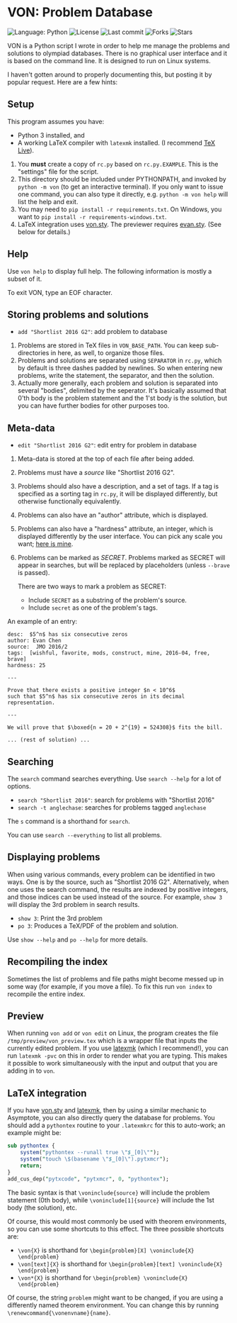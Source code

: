 # VON: Problem Database

![Language: Python](https://img.shields.io/github/languages/top/vEnhance/von)
![License](https://img.shields.io/github/license/vEnhance/von)
![Last commit](https://img.shields.io/github/last-commit/vEnhance/von)
![Forks](https://img.shields.io/github/forks/vEnhance/von)
![Stars](https://img.shields.io/github/stars/vEnhance/von)

VON is a Python script I wrote in order to help me manage
the problems and solutions to olympiad databases.
There is no graphical user interface and it is based on the command line.
It is designed to run on Linux systems.

I haven't gotten around to properly documenting this,
but posting it by popular request.
Here are a few hints:

## Setup

This program assumes you have:

* Python 3 installed, and
* A working LaTeX compiler with `latexmk` installed.
	(I recommend [TeX Live][texlive]).

1. You **must** create a copy of `rc.py` based on `rc.py.EXAMPLE`.
	This is the "settings" file for the script.
2. This directory should be included under PYTHONPATH,
	and invoked by `python -m von` (to get an interactive terminal).
	If you only want to issue one command, you can also type it directly,
	e.g. `python -m von help` will list the help and exit.
3. You may need to `pip install -r requirements.txt`.
	On Windows, you want to `pip install -r requirements-windows.txt`.
4. LaTeX integration uses [von.sty][vonsty].
	The previewer requires [evan.sty][evansty].
	(See below for details.)

## Help

Use `von help` to display full help.
The following information is mostly a subset of it.

To exit VON, type an EOF character.

## Storing problems and solutions

* `add "Shortlist 2016 G2"`: add problem to database

1. Problems are stored in TeX files in `VON_BASE_PATH`. You can
	keep sub-directories in here, as well, to organize those files.
2. Problems and solutions are separated using `SEPARATOR` in `rc.py`,
	which by default is three dashes padded by newlines.
	So when entering new problems, write the statement, the separator,
	and then the solution.
3. Actually more generally, each problem and solution is separated into
	several "bodies", delimited by the seperator.
	It's basically assumed that 0'th body is the problem statement
	and the 1'st body is the solution,
	but you can have further bodies for other purposes too.

## Meta-data

* `edit "Shortlist 2016 G2"`: edit entry for problem in database

1. Meta-data is stored at the top of each file after being added.
2. Problems must have a *source* like "Shortlist 2016 G2".
3. Problems should also have a description, and a set of tags.
	If a tag is specified as a sorting tag in `rc.py`,
	it will be displayed differently,
	but otherwise functionally equivalently.
4. Problems can also have an "author" attribute, which is displayed.
5. Problems can also have a "hardness" attribute, an integer,
	which is displayed differently by the user interface.
	You can pick any scale you want; [here is mine][mohs].
6. Problems can be marked as *SECRET*.
	Problems marked as SECRET will appear in searches,
	but will be replaced by placeholders (unless `--brave` is passed).
	
	There are two ways to mark a problem as SECRET:
	* Include `SECRET` as a substring of the problem's source.
	* Include `secret` as one of the problem's tags.

An example of an entry:

```
desc:  $5^n$ has six consecutive zeros
author: Evan Chen
source:  JMO 2016/2
tags:  [wishful, favorite, mods, construct, mine, 2016-04, free, brave]
hardness: 25

---

Prove that there exists a positive integer $n < 10^6$
such that $5^n$ has six consecutive zeros in its decimal representation.

---

We will prove that $\boxed{n = 20 + 2^{19} = 524308}$ fits the bill.

... (rest of solution) ...

```

## Searching

The `search` command searches everything.
Use `search --help` for a lot of options.

* `search "Shortlist 2016"`: search for problems with "Shortlist 2016"
* `search -t anglechase`: searches for problems tagged `anglechase`

The `s` command is a shorthand for `search`.

You can use `search --everything` to list all problems.

## Displaying problems

When using various commands,
every problem can be identified in two ways.
One is by the source, such as "Shortlist 2016 G2".
Alternatively, when one uses the search command,
the results are indexed by positive integers,
and those indices can be used instead of the source.
For example, `show 3` will display the 3rd problem in search results.

* `show 3`: Print the 3rd problem
* `po 3`: Produces a TeX/PDF of the problem and solution.

Use `show --help` and `po --help` for more details.

## Recompiling the index

Sometimes the list of problems and file paths might become
messed up in some way (for example, if you move a file).
To fix this run `von index` to recompile the entire index.

## Preview

When running `von add` or `von edit` on Linux,
the program creates the file `/tmp/preview/von_preview.tex`
which is a wrapper file that inputs the currently edited problem.
If you use [latexmk][latexmk] (which I recommend!),
you can run `latexmk -pvc` on this in order to render what you are typing.
This makes it possible to work simultaneously with the input
and output that you are adding in to `von`.

## LaTeX integration

If you have [von.sty][vonsty] and [latexmk][latexmk],
then by using a similar mechanic to Asymptote,
you can also directly query the database for problems.
You should add a `pythontex` routine to your `.latexmkrc` for this to auto-work;
an example might be:

```perl
sub pythontex {
    system("pythontex --runall true \"$_[0]\"");
    system("touch \$(basename \"$_[0]\").pytxmcr");
    return;
}
add_cus_dep("pytxcode", "pytxmcr", 0, "pythontex");
```

The basic syntax is that `\voninclude{source}` will
include the problem statement (0th body),
while `\voninclude[1]{source}` will include the 1st body (the solution), etc.

Of course, this would most commonly be used with theorem environments,
so you can use some shortcuts to this effect.
The three possible shortcuts are:

* `\von{X}` is shorthand for `\begin{problem}[X] \voninclude{X} \end{problem}`
* `\von[text]{X}` is shorthand for `\begin{problem}[text] \voninclude{X} \end{problem}`
* `\von*{X}` is shorthand for `\begin{problem} \voninclude{X} \end{problem}`

Of course, the string `problem` might want to be changed,
if you are using a differently named theorem environment.
You can change this by running `\renewcommand{\vonenvname}{name}`.

[vonsty]: https://github.com/vEnhance/dotfiles/blob/master/texmf/tex/latex/von/von.sty
[evansty]: https://github.com/vEnhance/dotfiles/blob/master/texmf/tex/latex/evan/evan.sty
[latexmk]: http://personal.psu.edu/~jcc8/software/latexmk/
[mohs]: https://web.evanchen.cc/upload/MOHS-hardness.pdf
[texlive]: https://www.tug.org/texlive/
